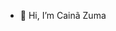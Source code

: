 - 👋 Hi, I’m Cainã Zuma
<!---
CainaZumaa/CainaZumaa is a ✨ special ✨ repository because its `README.md` (this file) appears on your GitHub profile.
You can click the Preview link to take a look at your changes.
--->
